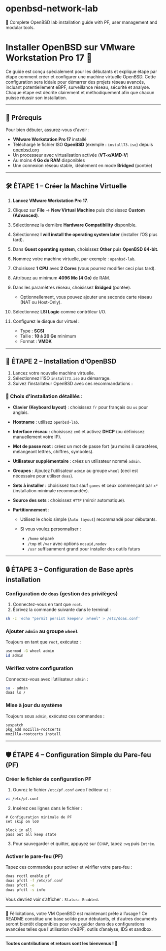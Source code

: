 # openbsd-network-lab
📘 Complete OpenBSD lab installation guide with PF, user management and modular tools.
# Installer OpenBSD sur VMware Workstation Pro 17 🚀

Ce guide est conçu spécialement pour les débutants et explique étape par étape comment créer et configurer une machine virtuelle OpenBSD. Cette configuration sera idéale pour démarrer des projets réseau avancés, incluant potentiellement eBPF, surveillance réseau, sécurité et analyse. Chaque étape est décrite clairement et méthodiquement afin que chacun puisse réussir son installation.

---

## 📌 Prérequis

Pour bien débuter, assurez-vous d'avoir :

* **VMware Workstation Pro 17** installé
* Téléchargé le fichier ISO **OpenBSD** (exemple : `install73.iso`) depuis [openbsd.org](https://www.openbsd.org/)
* Un processeur avec virtualisation activée (**VT-x/AMD-V**)
* Au moins **4 Go de RAM** disponibles
* Une connexion réseau stable, idéalement en mode **Bridged** (pontée)

---

## 🛠️ ÉTAPE 1 – Créer la Machine Virtuelle

1. **Lancez VMware Workstation Pro 17**.
2. Cliquez sur **File** → **New Virtual Machine** puis choisissez **Custom (Advanced)**.
3. Sélectionnez la dernière **Hardware Compatibility** disponible.
4. Sélectionnez **I will install the operating system later** (installer l’OS plus tard).
5. Dans **Guest operating system**, choisissez **Other** puis **OpenBSD 64-bit**.
6. Nommez votre machine virtuelle, par exemple : `openbsd-lab`.
7. Choisissez **1 CPU** avec **2 Cores** (vous pourrez modifier ceci plus tard).
8. Attribuez au minimum **4096 Mo (4 Go)** de RAM.
9. Dans les paramètres réseau, choisissez **Bridged** (pontée).

   * Optionnellement, vous pouvez ajouter une seconde carte réseau (NAT ou Host-Only).
10. Sélectionnez **LSI Logic** comme contrôleur I/O.
11. Configurez le disque dur virtuel :

    * Type : **SCSI**
    * Taille : **10 à 20 Go** minimum
    * Format : **VMDK**

---

## 📀 ÉTAPE 2 – Installation d’OpenBSD

1. Lancez votre nouvelle machine virtuelle.
2. Sélectionnez l’ISO `install73.iso` au démarrage.
3. Suivez l’installateur OpenBSD avec ces recommandations :

### 🔧 Choix d'installation détaillés :

* **Clavier (Keyboard layout)** : choisissez `fr` pour français ou `us` pour anglais.
* **Hostname** : utilisez `openbsd-lab`.
* **Interface réseau** : choisissez `em0` et activez **DHCP** (ou définissez manuellement votre IP).
* **Mot de passe root** : créez un mot de passe fort (au moins 8 caractères, mélangeant lettres, chiffres, symboles).
* **Utilisateur supplémentaire** : créez un utilisateur nommé `admin`.
* **Groupes** : Ajoutez l’utilisateur `admin` au groupe `wheel` (ceci est nécessaire pour utiliser `doas`).
* **Sets à installer** : choisissez tout sauf `games` et ceux commençant par `x*` (installation minimale recommandée).
* **Source des sets** : choisissez `HTTP` (miroir automatique).
* **Partitionnement** :

  * Utilisez le choix simple (`Auto layout`) recommandé pour débutants.
  * Si vous voulez personnaliser :

    * `/home` séparé
    * `/tmp` et `/var` avec options `nosuid,nodev`
    * `/usr` suffisamment grand pour installer des outils futurs

---

## 🔒 ÉTAPE 3 – Configuration de Base après installation

### Configuration de `doas` (gestion des privilèges)

1. Connectez-vous en tant que `root`.
2. Écrivez la commande suivante dans le terminal :

```sh
sh -c 'echo "permit persist keepenv :wheel" > /etc/doas.conf'
```

### Ajouter `admin` au groupe `wheel`

Toujours en tant que `root`, exécutez :

```sh
usermod -G wheel admin
id admin
```

### Vérifiez votre configuration

Connectez-vous avec l’utilisateur `admin` :

```sh
su - admin
doas ls /
```

### Mise à jour du système

Toujours sous `admin`, exécutez ces commandes :

```sh
syspatch
pkg_add mozilla-rootcerts
mozilla-rootcerts install
```

---

## 🛡️ ÉTAPE 4 – Configuration Simple du Pare-feu (PF)

### Créer le fichier de configuration PF

1. Ouvrez le fichier `/etc/pf.conf` avec l'éditeur `vi` :

```sh
vi /etc/pf.conf
```

2. Insérez ces lignes dans le fichier :

```pf
# Configuration minimale de PF
set skip on lo0

block in all
pass out all keep state
```

3. Pour sauvegarder et quitter, appuyez sur `ÉCHAP`, tapez `:wq` puis `Entrée`.

### Activer le pare-feu (PF)

Tapez ces commandes pour activer et vérifier votre pare-feu :

```sh
doas rcctl enable pf
doas pfctl -f /etc/pf.conf
doas pfctl -e
doas pfctl -s info
```

Vous devriez voir s’afficher : `Status: Enabled`.

---

🎯 Félicitations, votre VM OpenBSD est maintenant prête à l’usage ! Ce README constitue une base solide pour débutants, et d’autres documents seront bientôt disponibles pour vous guider dans des configurations avancées telles que l'utilisation d'eBPF, outils d’analyse, IDS et sandbox.

---

**Toutes contributions et retours sont les bienvenus ! 🚀**
